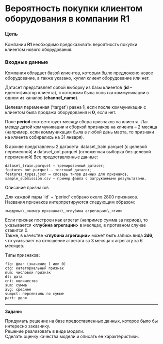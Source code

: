 # Вероятность покупки клиентом оборудования в компании R1

### Цель

Компании **R1** необходимо предсказывать вероятность покупки клиентом нового оборудования.  

### Входные данные

Компания обладает базой клиентов, которым было предложено новое оборудование, а также указано, купил клиент оборудование или нет.

Датасет представляет собой выборку из базы клиентов (**id** – идентификатор клиента), с которыми была
попытка коммуникации в одном из каналов (**channel_name**).

Целевая переменная ('target') равна **1**, если после коммуникации с клиентом была продажа
оборудования и **0**, если нет.

Поле **period** соответствует месяцу сбора признаков на клиента. Лаг между датой коммуникации и сборкой
признаков на клиента – 2 месяца (например, если коммуникация была в любой день марта, то признаки на
клиента собирались на 31 января).

В архиве представлены 2 датасета: dataset_train.parquet (с целевой переменной) и dataset_oot.parquet
(отложенная выборка без целевой переменной)
Все предоставленные данные:

    dataset_train.parquet — тренировочный датасет;
    features_oot.parquet — тестовый датасет;
    features_types.json — словарь типов данных для признаков;
    sample_submission.csv — пример файла с загружаемыми результатами.

Описание признаков

Для каждой пары 'id' + 'period' собрано около 2800 признаков.  
Названия признаков интерпретируются следующим образом:

    <модуль>\_<номер признака>\_<глубина агрегации>\_<тип>

Если признак построен как агрегат (например сумма за период), то указывается **<глубина агрегации>** в
месяцах, в противном случае ставится 0.<br> Также, в качестве **<глубина агрегации>** может быть запись вида
**3d6**, что указывает на отношение агрегата за 3 месяца к агрегату за 6 месяцев.

Типы признаков:

    flg: флаг (значение 1 или 0)
    ctg: категориальный признак
    num: числовой признак
    dt: дата
    cnt: количество
    sum: сумма
    avg: среднее
    sumpct: персентиль по сумме
    part: доля

---

**Задачи:**  

Придумать решение на базе предоставленных данных, которое было бы интересно заказчику.  
Решение реализовать в виде модели.  
Сделать оценку качества модели и описать ее характеристики.

